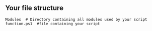


## Your file structure
```
Modules  # Directory containing all modules used by your script
function.ps1  #file containing your script
```